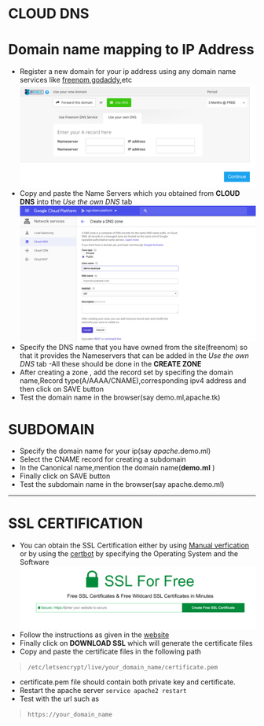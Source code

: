 # CLOUD DNS
# Domain name mapping to IP Address
* Register a new domain for your ip address using any domain name services like [freenom](https://www.freenom.com/en/index.html?lang=en),[godaddy](https://www.google.com/search?ei=jMlaXM21DI78rQH4lKrgCA&q=godaddy+free+trial&oq=godaddy+&gs_l=psy-ab.1.0.35i39l2j0i131i20i263j0i131i67j0i131i20i263j0j0i131j0i67l2j0.6725.6725..8342...0.0..0.69.69.1......0....1..gws-wiz.......0i71.jpM_Z_xCJu8),etc
![image for dns](https://github.com/GitanjaliRavichandran/git/blob/master/Selection_018.png)
* Copy and paste the Name Servers which you obtained from **CLOUD DNS** into the *Use the own DNS* tab
![cloud dns](https://github.com/GitanjaliRavichandran/git/blob/master/Selection_019.png)
* Specify the DNS name that you have owned from the site(freenom) so that it provides the Nameservers that can be added in the *Use the own DNS* tab -All these should be done in the **CREATE ZONE**
* After creating a zone , add the record set by specifing the domain name,Record type(A/AAAA/CNAME),corresponding ipv4 address and then click on SAVE button 
* Test the domain name in the browser(say demo.ml,apache.tk) 
# SUBDOMAIN
* Specify the domain name for your ip(say *apache*.demo.ml)
* Select the CNAME record for creating a subdomain 
* In the Canonical name,mention the domain name(**demo.ml** )
* Finally click on SAVE button
* Test the subdomain name in the browser(say apache.demo.ml)
---
# SSL CERTIFICATION
* You can obtain the SSL Certification either by using [Manual verfication](https://www.sslforfree.com/) or by using the [certbot](https://certbot.eff.org/)
by specifying the Operating System and the Software
![image for ssl](https://github.com/GitanjaliRavichandran/git/blob/master/Selection_020.png)
* Follow the instructions as given in the [website](https://www.sslforfree.com/)
* Finally click on **DOWNLOAD SSL** which will generate the certificate files 
* Copy and paste the certificate files in the following path
> ```/etc/letsencrypt/live/your_domain_name/certificate.pem```
* certificate.pem file should contain both private key and certificate.
* Restart the apache server
```service apache2 restart```
* Test with the url such as
> ```https://your_domain_name```





